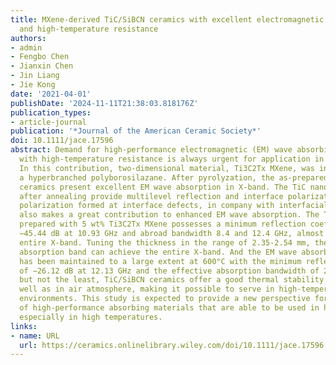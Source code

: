 ```yaml
---
title: MXene‐derived TiC/SiBCN ceramics with excellent electromagnetic absorption
  and high‐temperature resistance
authors:
- admin
- Fengbo Chen
- Jianxin Chen
- Jin Liang
- Jie Kong
date: '2021-04-01'
publishDate: '2024-11-11T21:38:03.818176Z'
publication_types:
- article-journal
publication: '*Journal of the American Ceramic Society*'
doi: 10.1111/jace.17596
abstract: Demand for high-performance electromagnetic (EM) wave absorbing materials
  with high-temperature resistance is always urgent for application in a harsh environment.
  In this contribution, two-dimensional material, Ti3C2Tx MXene, was introduced into
  a hyperbranched polyborosilazane. After pyrolyzation, the as-prepared TiC/SiBCN
  ceramics present excellent EM wave absorption in X-band. The TiC nanograins appearing
  after annealing provide multilevel reflection and interface polarization. Dipole
  polarization formed at interface defects, in company with interfacial polarization,
  also makes a great contribution to enhanced EM wave absorption. The TiC/SiBCN nanocomplex
  prepared with 5 wt% Ti3C2Tx MXene possesses a minimum reflection coefficient of
  −45.44 dB at 10.93 GHz and abroad bandwidth 8.4 and 12.4 GHz, almost covering the
  entire X-band. Tuning the thickness in the range of 2.35-2.54 mm, the effective
  absorption band can achieve the entire X-band. And the EM wave absorbing performance
  has been maintained to a large extent at 600°C with the minimum reflection coefficient
  of −26.12 dB at 12.13 GHz and the effective absorption bandwidth of 2 GHz. Last
  but not the least, TiC/SiBCN ceramics offer a good thermal stability in argon as
  well as in air atmosphere, making it possible to serve in high-temperature detrimental
  environments. This study is expected to provide a new perspective for the design
  of high-performance absorbing materials that are able to be used in harsh environments,
  especially in high temperatures.
links:
- name: URL
  url: https://ceramics.onlinelibrary.wiley.com/doi/10.1111/jace.17596
---
```

